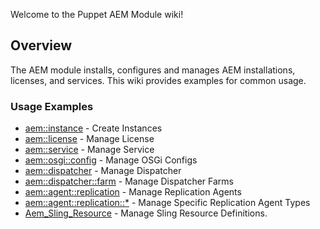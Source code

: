 Welcome to the Puppet AEM Module wiki!

## Overview

The AEM module installs, configures and manages AEM installations, licenses, and services. This wiki provides examples for common usage.

### Usage Examples

* [aem::instance](AEM-Instance.md) - Create Instances
* [aem::license](AEM-License.md) - Manage License
* [aem::service](AEM-Service.md) - Manage Service
* [aem::osgi::config](AEM-OSGi-Config.md) - Manage OSGi Configs
* [aem::dispatcher](AEM-Dispatcher.md) - Manage Dispatcher
* [aem::dispatcher::farm](AEM-Dispatcher-Farm.md) - Manage Dispatcher Farms
* [aem::agent::replication](AEM-Replication-Agent.md) - Manage Replication Agents
* [aem::agent::replication::*](AEM-Replication-Agent-Types.md) - Manage Specific Replication Agent Types
* [Aem_Sling_Resource](AEM-Sling-Resource.md) - Manage Sling Resource Definitions.
